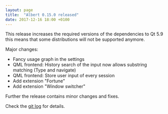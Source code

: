 ```yaml
---
layout: page
title:  "Albert 0.15.0 released"
date: 2017-12-16 18:00 +0100
---
```


This release increases the required versions of the dependencies to Qt 5.9 this means that some distributions will not be supported anymore.

Major changes:
* Fancy usage graph in the settings
* QML frontend: History search of the input now allows substring matching (Type and navigate)
* QML frontend: Store user input of every session
* Add extension "Fortune"
* Add extension "Window switcher"

Further the release contains minor changes and fixes.

Check the [git log](https://github.com/albertlauncher/albert/commits/v0.15.0) for details.
